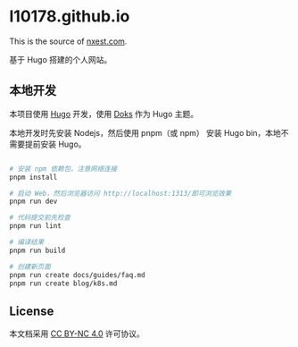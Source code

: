 # l10178.github.io

This is the source of [nxest.com][].

基于 Hugo 搭建的个人网站。

## 本地开发

本项目使用 [Hugo](https://gohugo.io/) 开发，使用 [Doks](https://github.com/gethyas/doks) 作为 Hugo 主题。

本地开发时先安装 Nodejs，然后使用 pnpm（或 npm） 安装 Hugo bin，本地不需要提前安装 Hugo。

```bash

# 安装 npm 依赖包，注意网络连接
pnpm install

# 启动 Web，然后浏览器访问 http://localhost:1313/即可浏览效果
pnpm run dev

# 代码提交前先检查
pnpm run lint

# 编译结果
pnpm run build

# 创建新页面
pnpm run create docs/guides/faq.md
pnpm run create blog/k8s.md

```

## License

本文档采用 [CC BY-NC 4.0][] 许可协议。

[nxest.com]: https://www.nxest.com
[CC BY-NC 4.0]: https://creativecommons.org/licenses/by-nc/4.0/
